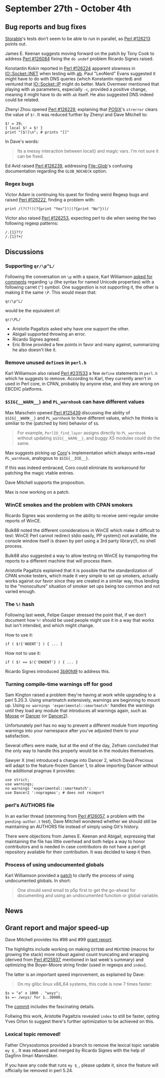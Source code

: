# September 27th - October 4th

## Bug reports and bug fixes

[Storable](https://metacpan.org/pod/Storable)'s tests don't seem to be
able to run in parallel, as
[Perl #126213](https://rt.perl.org/Ticket/Display.html?id=126213) points
out.

James E. Keenan suggests moving forward on the patch by Tony Cook
to address [Perl #126084](https://rt.perl.org/Ticket/Display.html?id=126084)
fixing the `do undef` problem Ricardo Signes raised.

Konstantin Kokin reported in
[Perl #126224](https://rt.perl.org/Ticket/Display.html?id=126224) apparent
slowness in [IO::Socket::INET](https://metacpan.org/pod/IO::Socket::INET)
when testing with [ab](https://httpd.apache.org/docs/2.2/programs/ab.html).
Paul "LeoNerd" Evans suggested it might have to do with DNS queries (which
Konstantin rejected) and ventured that
[IO::Socket::IP](https://metacpan.org/pod/IO::Socket::IP) might do better.
Mark Overmeer mentioned that playing with `ab` parameters, especially `-c`,
provided a positive change, meaning it might have to do with `ab` itself.
He also suggested DNS indeed could be related.

Zhenyi Zhou opened
[Perl #126229](https://rt.perl.org/Ticket/Display.html?id=126229),
explaining that [POSIX](https://metacpan.org/pod/POSIX)'s `strerror` clears
the value of `$!`. It was reduced further by Zhenyi and Dave Mitchell to:

    $! = 29;
    { local $! = $! }
    print "[$!]\n"; # prints "[]"

In Dave's words:

> Its a messy interaction between local() and magic vars.
> I'm not sure it can be fixed.

Ed Avid raised
[Perl #126239](https://rt.perl.org/Ticket/Display.html?id=126239),
addressing [File::Glob](https://metacpan.org/pod/File::Glob)'s confusing
documentation regarding the `GLOB_NOCHECK` option.

### Regex bugs

Victor Adam is continuing his quest for finding weird Regexp bugs and
raised [Perl #126222](https://rt.perl.org/Ticket/Display.html?id=126222),
finding a problem with:

    print /(?(?!)(?{print "Yes"})|(?{print "No"}))/

Victor also raised
[Perl #126253](https://rt.perl.org/Ticket/Display.html?id=126253),
expecting perl to die when seeing the two following regexp patterns:

    /.{1}??/
    /.{1}?+/

## Discussions

### Supporting `qr/\p^L/`

Following the conversation on `\p` with a space, Karl Williamson
[asked for comments](...)
regarding `\p` (the syntax for named Unicode properties) with a following
carret (`^`) symbol. One suggestion is not supporting it, the other is
making it the same `\P`. This would mean that:

    qr/\p^L/

would be the equivalent of:

    qr/\PL/

* Aristotle Pagaltzis asked why have one support the other.
* Abigail supported throwing an error.
* Ricardo Signes agreed.
* Eric Brine provided a few points in favor and many against, summarizing
  he also doesn't like it.

### Remove unused `define`s in `perl.h`

Karl Williamson also raised
[Perl #231533](http://nntp.perl.org/group/perl.perl5.porters/231533) a few
`define` statements in `perl.h` which he suggests to remove. According to
Karl, they currently aren't in used in Perl core, in CPAN, probably by
anyone else, and they are wrong on EBCDIC platforms.

### `$SIG{__WARN__}` and `PL_warnhook` can have different values

Max Maischein opened
[Perl #125439](https://rt.perl.org/Ticket/Display.html?id=125439)
discussing the ability of `$SIG{__WARN__}` and `PL_warnhook` to have
different values, which he thinks is similiar to the (patched by him)
behavior of `$$`.

> For example, `PerlIO_find_layer` assigns directly to `PL_warnhook`
> without updating `$SIG{__WARN__}`, and buggy XS modules could
> do the same.

Max suggests picking up [Coro](https://metacpan.org/pod/Coro)'s
implementation which always write+read `PL_warnhook`, analogous to
`$SIG{__DIE__}`.

If this was indeed embraced, Coro could eliminate its workaround
for patching the magic vtable entries.

Dave Mitchell supports the proposition.

Max is now working on a patch.

### WinCE smokes and the problem with CPAN smokers

Ricardo Signes was wondering on the ability to receive semi-regular
smoke reports of WinCE.

Bulk88 noted the different considerations in WinCE which make it difficult
to test: WinCE Perl cannot redirect stdio easily, PP system() not available,
the console window itself is drawn by perl using a 3rd party library(!),
no shell process.

Bulk88 also suggested a way to allow testing on WinCE by transporting the
reports to a different machine that will process them.

Aristotle Pagaltzis explained that it is possible that the standardization
of CPAN smoke testers, which made it very simple to set up smokers,
actually works against our favor since they are created in a similar way,
thus lending to the "monoculture" situation of smoker set ups being too
common and not varied enough.

### The `%!` hash

Following last week, Felipe Gasper stressed the point that, if we don't
document how `%!` should be used people might use it in a way that works
but isn't intended, and which might change.

How to use it:

    if ( $!{'NOENT'} ) { ... }

How not to use it:

    if ( $! == $!{'ENOENT'} ) { ... }

Ricardo Signes introduced
[3b90fd9](http://perl5.git.perl.org/perl.git/commitdiff/3b90fd9) to
address this.

### Turning compile-time warnings off for good

Sam Kington raised a problem they're having at work while upgrading to
a perl 5.20.3. Using smartmatch extensively, warnings are beginning to
mount up. Using `no warnings 'experimental::smartmatch'` handles the
warnings until they load any module that introduces all warnings again,
such as [Moose](https://metacpan.org/pod/Moose) or
[Dancer](https://metacpan.org/pod/Dancer/) (or
[Dancer2](https://metacpan.org/pod/Dancer2)).

Unfortunately perl has no way to prevent a different module from importing
warnings into your namespace after you've adjusted them to your
satisfaction.

Several offers were made, but at the end of the day, Zefram concluded that
the only way to handle this properly would be in the modules themselves.

Sawyer X (me) introduced a change into Dancer 2, which David Precious will
adapt to the feature-frozen Dancer 1, to allow importing Dancer without
the additional pragmas it provides:

    use strict;
    use warnings;
    no warnings 'experimental::smartmatch';
    use Dancer2 ':nopragmas'; # does not reimport

### perl's AUTHORS file

In an earlier thread (stemming from
[Perl #126057](https://rt.perl.org/Ticket/Display.html?id=126057), a
problem with the `pending-author.t` test), Dave Mitchell wondered whether
we should still be maintaining an AUTHORS file instead of simply using
Git's history.

There were objections from James E. Keenan and Abigail, expressing that
maintaining the file has little overhead and both helps a way to honor
contributors and is needed in case contributors do not have a perl git
repository available for their contribution. It was decided to keep it
then.

### Process of using undocumented globals

Karl Williamson provided a
[patch](http://perl5.git.perl.org/perl.git/commitdiff/5a4fed095144d9c2f728401b3a0938f80aca4bcc)
to clarify the process of using undocumented globals. In short:

> One should send email to p5p first to get the go-ahead for documenting
> and using an undocumented function or global variable. 

## News

## Grant report and major speed-up

Dave Mitchell provides his #98 and #99
[grant report](http://nntp.perl.org/group/perl.perl5.porters/231501).

The highlights include working on making `EXTEND` and `MEXTEND` (macros
for growing the stack) more robust against count truncating and wrapping
(derived from
[Perl #125937](https://rt.perl.org/Ticket/Display.html?id=125937),
mentioned in last week's summary) and optimizing the Boyer-Moore string
finder (used in regexps and `index`).

The latter is an important speed improvement, as explained by Dave:

> On my glibc linux x86\_64 systems, this code is now 7 times faster:

    $s = "a" x 1000 . "wxyz";
    $s =~ /wxyz/ for 1..30000;

The [commit](http://perl5.git.perl.org/perl.git/commitdiff/2119163cf9aaa352780f851b9f0b14473ec55a41)
includes the fascinating details.

Follwing this work, Aristotle Pagaltzis revealed `index` to still be
faster, opting Yves Orton to suggest there's further optimization to be
achieved on this.

### Lexical topic removed!

Father Chrysostomos provided a branch to remove the lexical topic variable
`my $_`. It was rebased and merged by Ricardo Signes with the help of
Dagfinn Ilmari Mannsåker.

If you have any code that runs `my $_`, please update it, since the
feature will officially be removed in perl 5.24.

